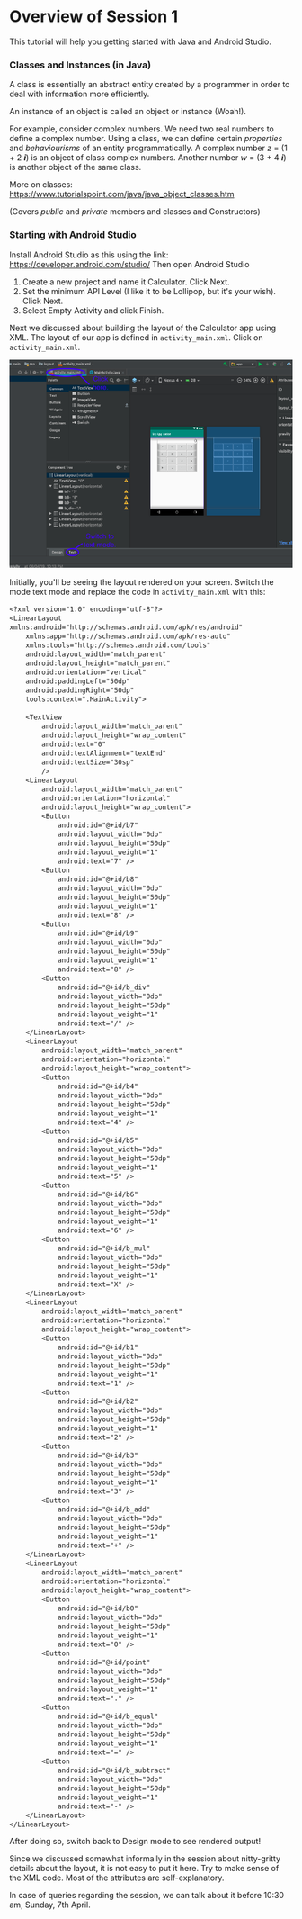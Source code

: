# Overview of Session 1

This tutorial will help you getting started with Java and Android Studio.

### Classes and Instances (in Java)
A class is essentially an abstract entity created by a programmer in order to deal with information more efficiently. 

An instance of an object is called an object or instance (Woah!).

For example, consider complex numbers. We need two real numbers to define a complex number. Using a class, we can define certain _properties_ and _behaviourisms_ of an entity programmatically. A complex number _z_ = (1 + 2 ***i***) is an object of class complex numbers. Another number _w_ = (3 + 4 ***i***) is another object of the same class. 

More on classes: https://www.tutorialspoint.com/java/java_object_classes.htm

(Covers _public_ and _private_ members and classes and Constructors)


### Starting with Android Studio
Install Android Studio as this using the link: https://developer.android.com/studio/
Then open Android Studio

1. Create a new project and name it Calculator. Click Next.
2. Set the minimum API Level (I like it to be Lollipop, but it's your wish). Click Next.
3. Select Empty Activity and click Finish.

Next we discussed about building the layout of the Calculator app using XML. The layout of our app is defined in `activity_main.xml`. Click on `activity_main.xml`. 

![Android Studio](help.png)

Initially, you'll be seeing the layout rendered on your screen. Switch the mode text mode and replace the code in `activity_main.xml` with this:

	<?xml version="1.0" encoding="utf-8"?>
	<LinearLayout xmlns:android="http://schemas.android.com/apk/res/android"
		xmlns:app="http://schemas.android.com/apk/res-auto"
		xmlns:tools="http://schemas.android.com/tools"
		android:layout_width="match_parent"
		android:layout_height="match_parent"
		android:orientation="vertical"
		android:paddingLeft="50dp"
		android:paddingRight="50dp"
		tools:context=".MainActivity">
		
		<TextView
			android:layout_width="match_parent"
			android:layout_height="wrap_content"
			android:text="0"
			android:textAlignment="textEnd"
			android:textSize="30sp"
			/>
		<LinearLayout
			android:layout_width="match_parent"
			android:orientation="horizontal"
			android:layout_height="wrap_content">
			<Button
				android:id="@+id/b7"
				android:layout_width="0dp"
				android:layout_height="50dp"
				android:layout_weight="1"
				android:text="7" />
			<Button
				android:id="@+id/b8"
				android:layout_width="0dp"
				android:layout_height="50dp"
				android:layout_weight="1"
				android:text="8" />
			<Button
				android:id="@+id/b9"
				android:layout_width="0dp"
				android:layout_height="50dp"
				android:layout_weight="1"
				android:text="8" />
			<Button
				android:id="@+id/b_div"
				android:layout_width="0dp"
				android:layout_height="50dp"
				android:layout_weight="1"
				android:text="/" />
		</LinearLayout>
		<LinearLayout
			android:layout_width="match_parent"
			android:orientation="horizontal"
			android:layout_height="wrap_content">
			<Button
				android:id="@+id/b4"
				android:layout_width="0dp"
				android:layout_height="50dp"
				android:layout_weight="1"
				android:text="4" />
			<Button
				android:id="@+id/b5"
				android:layout_width="0dp"
				android:layout_height="50dp"
				android:layout_weight="1"
				android:text="5" />
			<Button
				android:id="@+id/b6"
				android:layout_width="0dp"
				android:layout_height="50dp"
				android:layout_weight="1"
				android:text="6" />
			<Button
				android:id="@+id/b_mul"
				android:layout_width="0dp"
				android:layout_height="50dp"
				android:layout_weight="1"
				android:text="X" />
		</LinearLayout>
		<LinearLayout
			android:layout_width="match_parent"
			android:orientation="horizontal"
			android:layout_height="wrap_content">
			<Button
				android:id="@+id/b1"
				android:layout_width="0dp"
				android:layout_height="50dp"
				android:layout_weight="1"
				android:text="1" />
			<Button
				android:id="@+id/b2"
				android:layout_width="0dp"
				android:layout_height="50dp"
				android:layout_weight="1"
				android:text="2" />
			<Button
				android:id="@+id/b3"
				android:layout_width="0dp"
				android:layout_height="50dp"
				android:layout_weight="1"
				android:text="3" />
			<Button
				android:id="@+id/b_add"
				android:layout_width="0dp"
				android:layout_height="50dp"
				android:layout_weight="1"
				android:text="+" />
		</LinearLayout>
		<LinearLayout
			android:layout_width="match_parent"
			android:orientation="horizontal"
			android:layout_height="wrap_content">
			<Button
				android:id="@+id/b0"
				android:layout_width="0dp"
				android:layout_height="50dp"
				android:layout_weight="1"
				android:text="0" />
			<Button
				android:id="@+id/point"
				android:layout_width="0dp"
				android:layout_height="50dp"
				android:layout_weight="1"
				android:text="." />
			<Button
				android:id="@+id/b_equal"
				android:layout_width="0dp"
				android:layout_height="50dp"
				android:layout_weight="1"
				android:text="=" />
			<Button
				android:id="@+id/b_subtract"
				android:layout_width="0dp"
				android:layout_height="50dp"
				android:layout_weight="1"
				android:text="-" />
		</LinearLayout>
	</LinearLayout>
		
After doing so, switch back to Design mode to see rendered output!

Since we discussed somewhat informally in the session about nitty-gritty details about the layout, it is not easy to put it here. Try to make sense of the XML code. Most of the attributes are self-explanatory. 

In case of queries regarding the session, we can talk about it before 10:30 am, Sunday, 7th April.

